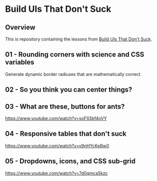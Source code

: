 # Build UIs That Don't Suck

## Overview

This is repository containing the lessons from [Build UIs That Don't Suck](https://tailwindcss.com/build-uis-that-dont-suck).

## 01 - Rounding corners with science and CSS variables

Generate dynamic border radiuses that are mathematically correct.

## 02 - So you think you can center things?

## 03 - What are these, buttons for ants?

<https://www.youtube.com/watch?v=soFSSkf4oVY>

## 04 - Responsive tables that don't suck

<https://www.youtube.com/watch?v=v9nHYcKeBw0>

## 05 - Dropdowns, icons, and CSS sub-grid

<https://www.youtube.com/watch?v=7d0qmca5kzc>

